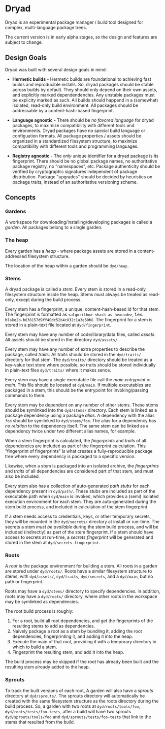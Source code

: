 
# Dryad

Dryad is an experimental package manager / build tool designed for complex, multi-language package trees.

The current version is in early alpha stages, so the design and features are subject to change.

## Design Goals

Dryad was built with several design goals in mind:

- **Hermetic builds** - Hermetic builds are foundational to achieving fast builds and reproducible installs.  So, dryad packages should be stable across builds by default. They should only depend on their own assets, and explicitly marked dependendencies.  Any unstable packages must be explicity marked as such.  All builds should happend in a (somewhat) isolated, read-only build environment.  All packages should be addressable by a content-hash-based fingerprint.

- **Language agnostic** - There should be _no favored language_ for dryad packages, to maximize compatibility with different tools and environments.  Dryad packages have no special build language or configuation formats.  All package properties / assets should be organized in a standardized filesystem structure, to maximize compatibility with different tools and programming languages.

- **Registry agnostic** - The _only_ unique identifier for a dryad package is its fingerprint.  There should be no global package names, no authoritative package registry, no "namespaces", etc.  Package authenticity should be verified by cryptographic signatures independent of package distribution.  Package "upgrades" should be decided by heuristics on package traits, instead of an authoritative versioning scheme.

## Concepts


### Gardens

A workspace for downloading/installing/developing packages is called a _garden_.  All packages belong to a single garden.

### The heap

Every garden has a _heap_ - where package assets are stored in a content-addressed filesystem structure.

The location of the heap within a garden should be `dyd/heap`.

### Stems

A dryad package is called a _stem_.  Every stem is stored in a read-only filesystem structure inside the heap.  Stems must always be treated as read-only, except during the build process.

Every stem has a fingerprint, a unique, content-hash-based id for that stem.  The fingerprint is formatted as `<algorithm>-<hash as hexcode>`, f.ex. `blake2b-b838157d9ff40dc52b4c832c1a3e50b8`.  The fingerprint for a stem is stored in a plain-text file located at `dyd/fingerprint`.

Every stem may have any number of code/library/data files, called _assets_.  All assets should be stored in the directory `dyd/assets/`.

Every stem may have any number of extra properties to describe the package, called _traits_.  All traits should be stored in the `dyd/traits/` directory for that stem.  The `dyd/traits/` directory should be treated as a key-value text store where possible, so traits should be stored individually in plain-text files `dyd/traits/` where it makes sence.

Every stem may have a _single_ executable file call the _main entrypoint_ or _main_.  This file should be located at `dyd/main`.  If multiple executables are packaged in a stem, this should be the entrypoint for invoking/passing commands to them.

Every stem may be dependent on any number of other stems.  These stems should be symlinked into the `dyd/stems/` directory.  Each stem is linked as a package dependency using a package _alias_.  A dependency with the alias `foo` should be symlinked to `dyd/stems/foo`.  The alias  for a dependency has _no relation_ to the dependency itself.  The same stem can be linked as a dependency twice under two different alias names, for example.

When a stem fingerprint is calculated, the _fingerprints_ and _traits_ of all dependencies are included as part of the fingerprint calculation.  This "fingerprint of fingerprints" is what creates a fully-reproducible package tree where every dependency is packaged to a specific version.

Likewise, when a stem is packaged into an isolated archive, the _fingerprints_ and _traits_ of all dependencies are considered part of that stem, and must also be included.

Every stem also has a collection of auto-generated _path stubs_ for each dependency present in `dyd/path/`.  These stubs are included as part of the executable path when `dyd/main` is invoked, which provides a (semi) isolated execution environment for each stem.  They are auto-generated during the stem build process, and included in calculation of the stem fingerprint.

If a stem needs access to credentials, keys, or other temporary secrets, they will be mounted in the `dyd/secrets/` directory at install or run-time.  The secrets a stem _must be available_ during the stem build process, and will be included (indirectly) as part of the stem fingerprint.  If a stem should have access to secrets at run-time, a _secrets fingerprint_ will be generated and stored in the stem at `dyd/secrets-fingerprint`.

### Roots

A _root_ is the package environment for building a stem.  All roots in a garden are stored under `dyd/roots/`.  Roots have a similar filesystem structure to stems, with `dyd/assets/`, `dyd/traits`, `dyd/secrets`, and a `dyd/main`, but no path or fingerprint.

Roots may have a `dyd/stems/` directory to specify dependencies.  In addition, roots may have a `dyd/roots/` directory, where other roots in the workspace may be symlinked as dependencies.

The root build process is roughly:

1. For a root, build all root dependencies, and get the fingerprints of the resulting stems to add as dependencies.
2. Naively package a root as a stem by bundling it, adding the root dependencies, fingerprinting it, and adding it into the heap.
3. Execute the main of that root, providing it with a temporary directory in which to build a stem.
4. Fingerprint the resulting stem, and add it into the heap.

The build process may be skipped if the root has already been built and the resulting stem already added to the heap.

### Sprouts

To track the built versions of each root, A garden will also have a _sprouts_ directory at `dyd/sprouts/`.  The sprouts directory will automatically be created with the same filesystem structure as the roots directory during the build process.  So, a garden with two roots at `dyd/roots/tools/foo`, `dyd/roots/tests/foo-tests`, after a build will have two sprouts `dyd/sprouts/tools/foo` and `dyd/sprouts/tests/foo-tests` that link to the stems that resulted from the build.